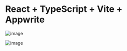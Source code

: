 # React + TypeScript + Vite + Appwrite


![image](https://github.com/ShubhamAdelkar/social-app/assets/117031893/2dfd765d-21fe-4081-b0cb-17138cc71aac)

![image](https://github.com/ShubhamAdelkar/social-app/assets/117031893/6b784e45-21c5-4599-a402-f527af7609e7)



